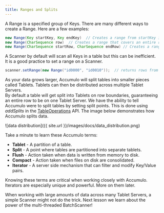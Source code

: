 ```yaml
---
title: Ranges and Splits
---
```


A Range is a specified group of Keys. There are many different ways to create a Range.  Here are a few examples:
```java
new Range(Key startKey, Key endKey)  // Creates a range from startKey inclusive to endKey inclusive.
new Range(CharSequence row)  // Creates a range that covers an entire row.
new Range(CharSequence startRow, CharSequence endRow) // Creates a range from startRow inclusive to endRow inclusive.
```

A Scanner by default will scan all Keys in a table but this can be inefficient. It is a good practice to set a range on a Scanner.
```java
scanner.setRange(new Range("id0000", "id0010"));  // returns rows from id0000 to id0010
```

As your data grows larger, Accumulo will split tables into smaller pieces called Tablets.  Tablets can then be distributed across multiple Tablet Servers.  
By default a table will get split into Tablets on row boundaries, guaranteeing an entire row to be on one Tablet Server.  We have the ability to 
tell Accumulo were to split tables by setting split points. This is done using _addSplits_ in the [TableOperations] API.  The image below 
demonstrates how Accumulo splits data.  

![data distribution]({{ site.url }}/images/docs/data_distribution.png)

Take a minute to learn these Accumulo terms:
* **Tablet** - A partition of a table.
* **Split** - A point where tables are partitioned into separate tablets.
* **Flush** - Action taken when data is written from memory to disk.
* **Compact** - Action taken when files on disk are consolidated.
* **Iterator** - A server side mechanism that can filter and modify Key/Value pairs.

Knowing these terms are critical when working closely with Accumulo.  Iterators are especially unique and powerful.  More on them later.

When working with large amounts of data across many Tablet Servers, a simple Scanner might not do the trick. Next lesson we learn about the power of 
the multi-threaded BatchScanner!  

[TableOperations]: https://accumulo.apache.org/1.8/apidocs/org/apache/accumulo/core/client/admin/TableOperations.html
